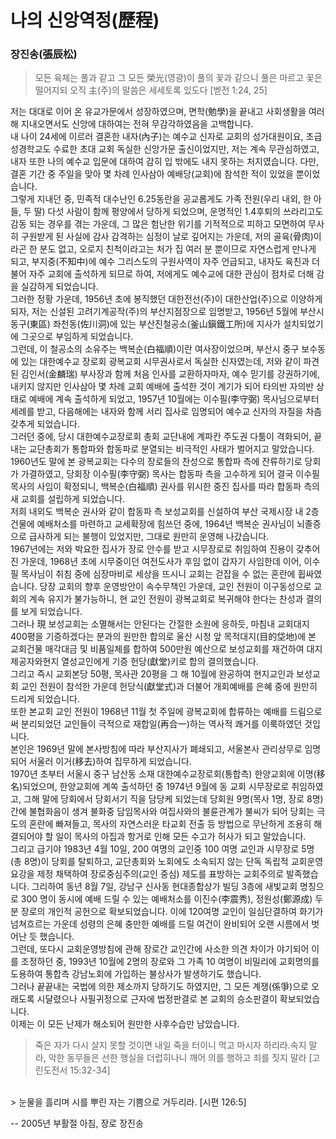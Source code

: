 # 나의 신앙역정(歷程) <br>
### 장진송(張辰松)
> 모든 육체는 풀과 같고 그 모든 榮光(영광)이 풀의 꽃과 같으니 풀은 마르고 꽃은 떨어지되 오직 主(주)의 말씀은 세세토록 있도다  [벧전 1:24, 25]<br>

  저는 대대로 이어 온 유교가문에서 성장하였으며, 면학(勉學)을 끝내고 사회생활을 여러 해 지내오면서도 신앙에 대하여는 전혀 무감각하였음을 고백합니다.<br>
  내 나이 24세에 이르러 결혼한 내자(內子)는 예수교 신자로 교회의 성가대원이요, 초급성경학교도 수료한 초대 교회 독실한 신앙가문 출신이었지만, 저는 계속 무관심하였고, 내자 또한 나의 예수교 입문에 대하여 감히 입 밖에도 내지 못하는 처지였습니다. 다만, 결혼 기간 중 주일을 맞아 몇 차례 인사삼아 예배당(교회)에 참석한 적이 있었을 뿐이었습니다.<br>
  그렇게 지내던 중, 민족적 대수난인 6.25동란을 공교롭게도 가족 전원(우리 내외, 한 아들, 두 딸) 다섯 사람이 함께 평양에서 당하게 되었으며, 운명적인 1.4후퇴의 쓰라리고도 감동 되는 경우를 겪는 가운데, 그 많은 험난한 위기를 기적적으로 피하고 모면하여 무사히 구원받게 된 사실에 감사 감격하는 심정이 날로 깊어지는 가운데, 저의 골육(骨肉)이라곤 한 분도 없고, 오로지 친척이라고는 처가 집 여러 분 뿐이므로 자연스럽게 만나게 되고, 부지중(不知中)에 예수 그리스도의 구원사역이 자주 언급되고, 내자도 육친과 더불어 자주 교회에 출석하게 되므로 하여, 저에게도 예수교에 대한 관심이 점차로 더해 감을 실감하게 되었습니다.<br>
  그러한 정황 가운데, 1956년 초에 봉직했던 대한전선(주)이 대한산업(주)으로 이양하게 되자, 저는 신설된 고려기계공작(주)의 부산지점장으로 임명받고, 1956년 5월에 부산시 동구(東區) 좌천동(佐川洞)에 있는 부산진철공소(釜山鎭鐵工所)에 지사가 설치되었기에 그곳으로 부임하게 되었습니다.<br>
  그런데, 이 철공소의 소유주는 백복순(白福順)이란 여사장이었으며, 부산시 중구 보수동에 있는 대한예수교 장로회 광복교회 시무권사로서 독실한 신자였는데, 저와 같이 파견된 김인서(金麟瑞) 부사장과 함께 처음 인사를 교환하자마자, 예수 믿기를 강권하기에, 내키지 않지만 인사삼아 몇 차례 교회 예배에 출석한 것이 계기가 되어 타의반 자의반 상태로 예배에 계속 출석하게 되었고, 1957년 10월에는 이수필(李守弼) 목사님으로부터 세례를 받고, 다음해에는 내자와 함께 서리 집사로 임명되어 예수교 신자의 자질을 차츰 갖추게 되었습니다.<br>
  그러던 중에, 당시 대한예수교장로회 총회 교단내에 계파칸 주도권 다툼이 격화되어, 끝내는 교단총회가 통합파와 합동파로 분열되는 비극적인 사태가 벌어지고 말았습니다.<br>
  1960년도 말에 본 광복교회는 다수의 장로들의 찬성으로 통합파 측에 잔류하기로 당회가 가결하였고, 당회장 이수필(李守弼) 목사는 합동파 측을 고수하게 되어 결국 이수필 목사의 사임이 확정되니, 백복순(白福順) 권사를 위시한 중진 집사를 따라 합동파 측의 새 교회를 설립하게 되었습니다.<br>
  저희 내외도 백복순 권사와 같이 합동파 측 보성교회를 신설하여 부산 국제시장 내 2층 건물에 예배처소를 마련하고 교세확장에 힘쓰던 중에, 1964년 백복순 권사님이 뇌졸증으로 급사하게 되는 불행이 있었지만, 그대로 원만히 운영해 나갔습니다.<br>
  1967년에는 저와 박요한 집사가 장로 안수를 받고 시무장로로 취임하여 진용이 갖추어진 가운데, 1968년 초에 시무중이던 여전도사가 후임 없이 갑자기 사임한데 이어, 이수필 목사님이 취침 중에 심장마비로 세상을 뜨시니 교회는 걷잡을 수 없는 혼란에 휩싸였습니다. 당장 교회의 향후 운영방안이 속수무책인 가운데, 교인 전원이 이구동성으로 교회의 계속 유지가 불가능하니, 현 교인 전원이 광복교회로 복귀해야 한다는 찬성과 결의를 보게 되었습니다.<br>
  그러나 現 보성교회는 소멸해서는 안된다는 간절한 소원에 응하듯, 마침내 교회대지 400평을 기증하겠다는 분과의 원만한 합의로 울산 시청 앞 목적대지(目的垈地)에 본 교회건물 매각대금 및 비품일체를 합하여 500만원 예산으로 보성교회를 재건하여 대지 제공자와현지 열성교인에게 기증 헌당(獻堂)키로 합의 결의했습니다.<br>
  그리고 즉시 교회본당 50평, 목사관 20평을 그 해 10월에 완공하여 현지교인과 보성교회 교인 전원이 참석한 가운데 헌당식(獻堂式)과 더불어 개회예배를 은혜 중에 원만히 드리게 되었습니다.<br>
  또한 본교회 교인 전원이 1968년 11월 첫 주일에 광복교회에 합류하는 예배를 드림으로써 분리되었던 교인들이 극적으로 재합일(再合一)하는 역사적 쾌거를 이룩하였던 것입니다.<br>
  본인은 1969년 말에 본사방침에 따라 부산지사가 폐쇄되고, 서울본사 관리상무로 임명되어 서울러 이거(移去)하여 집무하게 되었습니다.<br>
  1970년 초부터 서울시 중구 남산동 소재 대한예수교장로회(통합측) 한양교회에 이명(移名)되었으며, 한양교회에 계쏙 출석하던 중 1974년 9월에 동 교회 시무장로로 취임하였고, 그해 말에 당회에서 당회서기 직을 담당케 되었는데 당회원 9명(목사 1명, 장로 8명) 간에 불협화음이 생겨 불화중 담임목사와 여집사와의 불륜관계가 불씨가 되어 당회는 극도의 혼란에 빠져들고, 목사의 자연스러운 타교회 전출 등 방법으로 무난하게 조용히 해결되어야 할 일이 목사의 아집과 항거로 인해 모든 수고가 허사가 되고 말았습니다.<br>
    그리고 급기야 1983년 4월 10일, 200 여명의 교인중 100 여명 교인과 시무장로 5명(총 8명)이 당회를 탈퇴하고, 교단총회와 노회에도 소속되지 않는 단독 독립적 교회운영요강을 제정 채택하여 장로중심주의(교인 중심) 제도를 표방하는 교회주의로 발족했습니다. 그리하여 동년 8월 7일, 강남구 신사동 현대종합상가 빌딩 3층에 새빛교회 명칭으로 300 명이 동시에 예배 드릴 수 있는 예배처소를 이진수(李震秀), 정원성(鄭源成) 두 분 장로의 개인적 공헌으로 확보되었습니다.
    이에 120여명 교인이 일심단결하여 화기가 넘쳐흐르는 가운데 성령의 은혜 충만한 예배를 드릴 여건이 완비되어 오랜 시름에서 벗어난 듯 했습니다.<br>
    그런데, 또다시 교회운영방침에 관해 장로간 교인간에 사소한 의견 차이가 야기되어 이를 조정하던 중, 1993년 10월에 2명의 장로와 그 가족 10 여명이 비밀리에 교회명의를 도용하여 통합측 강남노회에 가입하는 불상사가 발생하기도 했습니다.<br>
    그러나 끝끝내는 국법에 의한 제소까지 당하기도 하였지만, 그 모든 계쟁(係爭)으로 오래도록 시달렸으나 사필귀정으로 근자에 법정판결로 본 교회의 승소판결이 확보되었습니다.<br>
    이제는 이 모든 난제가 해소되어 원만한 사후수습만 남았습니다.<br>

> 죽은 자가 다시 살지 못할 것이면 내일 죽을 터이니 먹고 마시자 하리라.속지 말라, 악한 동무들은 선한 행실을 더럽히나니 깨어 의를 행하고 죄를 짓지 말라  [고린도전서 15:32-34]<br>
<br>
> 눈물을 흘리며 시를 뿌린 자는 기쁨으로 거두리라. [시편 126:5]<br>

-- 2005년 부활절 아침, 장로 장진송
